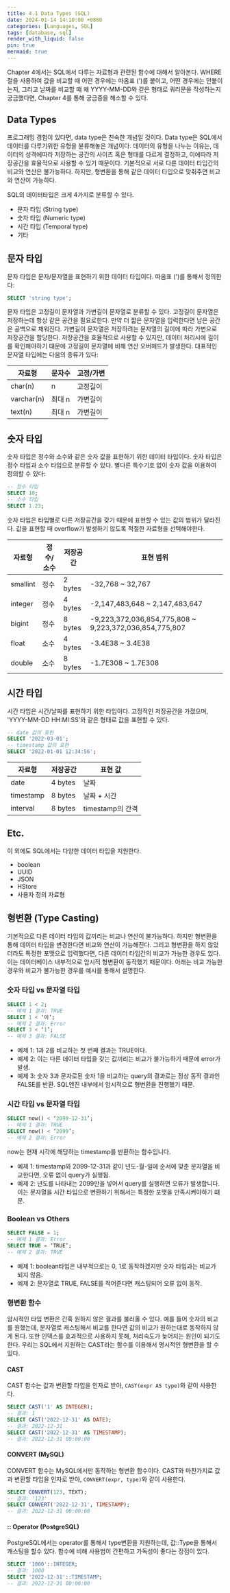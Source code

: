 ```yaml
---
title: 4.1 Data Types (SQL)
date: 2024-01-14 14:10:00 +0800
categories: [Languages, SQL]
tags: [database, sql]
render_with_liquid: false
pin: true
mermaid: true
---
```


Chapter 4에서는 SQL에서 다루는 자료형과 관련된 함수에 대해서 알아본다. WHERE절을 사용하여 값을 비교할 때 어떤 경우에는 따옴표 (')를 붙이고, 어떤 경우에는 안붙이는지, 그리고 날짜를 비교할 떄 왜 YYYY-MM-DD와 같은 형태로 쿼리문을 작성하는지 궁금했다면, Chapter 4를 통해 궁금증을 해소할 수 있다.

## Data Types
프로그래밍 경험이 있다면, data type은 친숙한 개념일 것이다. Data type은 SQL에서 데이터를 다루기위한 유형을 뷴류해놓은 개념이다. 데이터의 유형을 나누는 이유는, 데이터의 성격에따라 저장하는 공간의 사이즈 혹은 형태를 다르게 결정하고, 이에따라 저장공간을 효율적으로 사용할 수 있기 때문이다. 기본적으로 서로 다른 데이터 타입간의 비교와 연산은 불가능하다. 하지만, 형변환을 통해 같은 데이터 타입으로 맞춰주면 비교와 연산이 가능하다.

SQL의 데이터타입은 크게 4가지로 분류할 수 있다.

- 문자 타입 (String type)
- 숫자 타입 (Numeric type)
- 시간 타입 (Temporal type)
- 기타

## 문자 타입

문자 타입은 문자/문자열을 표현하기 위한 데이터 타입이다. 따옴표 (')를 통해서 정의한다:

``` sql
SELECT 'string type';
```

문자 타입은 고정길이 문자열과 가변길이 문자열로 분류할 수 있다. 고정길이 문자열은 저장하는데 항상 같은 공간을 필요로한다. 만약 더 짧은 문자열을 입력한다면 남은 공간은 공백으로 채워진다. 가변길이 문자열은 저장하려는 문자열의 길이에 따라 가변으로 저장공간을 할당한다. 저장공간을 효율적으로 사용할 수 있지만, 데이터 처리시에 길이를 확인해야하기 떄문에 고정길이 문자열에 비해 연산 오버헤드가 발생한다. 대표적인 문자열 타입에는 다음의 종류가 있다:

|자료형       |문자수 |고정/가변 |
|-----------|------|--------|
|char(n)    |n     |고정길이  |
|varchar(n) |최대 n |가변길이  |
|text(n)    |최대 n |가변길이  |

## 숫자 타입

숫자 타입은 정수와 소수와 같은 숫자 값을 표현하기 위한 데이터 타입이다. 숫자 타입은 정수 타입과 소수 타입으로 분류할 수 있다. 별다른 특수기호 없이 숫자 값을 이용하여 정의할 수 있다:

``` sql
-- 정수 타입
SELECT 10;
-- 소수 타입
SELECT 1.23;
```

숫자 타입은 타입별로 다른 저장공간을 갖기 때문에 표현할 수 있는 값의 범위가 달라진다. 값을 표현할 때 overflow가 발생하기 않도록 적절한 자료형을 선택해야한다. 

|자료형     |정수/소수 |저장공간  |표현 범위                                                |
|---------|--------|--------|-------------------------------------------------------|
|smallint |정수     |2 bytes |-32,768 ~ 32,767                                       |
|integer  |정수     |4 bytes |-2,147,483,648 ~ 2,147,483,647                         |
|bigint   |정수     |8 bytes |-9,223,372,036,854,775,808 ~ 9,223,372,036,854,775,807 |
|float    |소수     |4 bytes |-3.4E38 ~ 3.4E38                                       |
|double   |소수     |8 bytes |-1.7E308 ~ 1.7E308                                     |


## 시간 타입

시간 타입은 시간/날짜를 표현하기 위한 타입이다. 고정적인 저장공간을 가졌으며, 'YYYY-MM-DD HH:MI:SS'와 같은 형태로 값을 표현할 수 있다.

``` sql
-- date 값의 표현
SELECT '2022-03-01';
-- timestamp 값의 표현
SELECT '2022-01-01 12:34:56';
```

|자료형      |저장공간  |표현 값          |
|----------|--------|---------------|
|date      |4 bytes |날짜            |
|timestamp |8 bytes |날짜 + 시간      |
|interval  |8 bytes |timestamp의 간격 |


## Etc.

이 외에도 SQL에서는 다양한 데이터 타입을 지원한다.

- boolean
- UUID
- JSON
- HStore
- 사용자 정의 자료형


## 형변환 (Type Casting)

기본적으로 다른 데이터 타입의 값끼리는 비교나 연산이 불가능하다. 하지만 형변환을 통해 데이터 타입을 변경한다면 비교와 연산이 가능해진다. 그리고 형변환을 하지 않았더라도 특정한 포맷으로 입력했다면, 다른 데이터 타입간의 비교가 가능한 경우도 있다. 이는 데이터베이스 내부적으로 암시적 형변환이 동작했기 때문이다. 아래는 비교 가능한 경우와 비교가 불가능한 경우를 예시를 통해서 설명한다.

### 숫자 타입 vs 문자열 타입

``` sql
SELECT 1 < 2;
-- 예제 1 결과: TRUE
SELECT 1 < ‘이’;
-- 예제 2 결과: Error
SELECT 3 < ‘1’;
-- 예제 3 결과: FALSE
```

- 예제 1: 1과 2를 비교하는 첫 번째 결과는 TRUE이다.
- 예제 2: 이는 다른 데이터 타입을 갖는 값끼리는 비교가 불가능하기 때문에 error가 발생.
- 예제 3: 숫자 3과 문자로된 숫자 1을 비교하는 query의 결과로는 정상 동작 결과인 FALSE를 반환. SQL엔진 내부에서 암시적으로 형변환을 진행했기 때문.

### 시간 타입 vs 문자열 타입

``` sql
SELECT now() < ‘2099-12-31’;
-- 예제 1 결과: TRUE
SELECT now() < ‘2099’; 
-- 예제 2 결과: Error
```

now는 현재 시각에 해당하는 timestamp를 반환하는 함수입니다.

- 예제 1: timestamp와 2099-12-31과 같이 년도-월-일에 순서에 맞춘 문자열을 비교한다면, 오류 없이 query가 실행됨.
- 예제 2: 년도를 나타내는 2099만을 넣어서 query를 실행하면 오류가 발생합니다. 이는 문자열을 시간 타입으로 변환하기 위해서는 특정한 포맷을 만족시켜야하기 떄문.

### Boolean vs Others

``` sql
SELECT FALSE = 1;
-- 예제 1 결과: Error
SELECT TRUE = ‘TRUE’;
-- 예제 2 결과: TRUE
```

- 예제 1: boolean타입은 내부적으로는 0, 1로 동작하겠지만 숫자 타입과는 비교가 되지 않음.
- 예제 2: 문자열로 TRUE, FALSE를 적어준다면 캐스팅되어 오류 없이 동작.

### 형변환 함수
암시적인 타입 변환은 간혹 원하지 않은 결과를 불러올 수 있다. 예를 들어 숫자의 비교를 원했는데, 문자열로 캐스팅해서 비교를 한다면 값의 비교가 원하는대로 동작하지 않게 된다. 또한 인덱스를 효과적으로 사용하지 못해, 처리속도가 늦어지는 원인이 되기도 한다. 우리는 SQL에서 지원하는 CAST라는 함수를 이용해서 명시적인 형변환을 할 수 있다.

#### CAST
CAST 함수는 값과 변환할 타입을 인자로 받아, `CAST(expr AS type)`와 같이 사용한다.

```sql
SELECT CAST('1' AS INTEGER);
-- 결과: 1
SELECT CAST('2022-12-31' AS DATE);
-- 결과: 2022-12-31
SELECT CAST('2022-12-31' AS TIMESTAMP);
-- 결과: 2022-12-31 00:00:00
```

#### CONVERT (MySQL)
CONVERT 함수는 MySQL에서만 동작하는 형변환 함수이다. CAST와 마찬가지로 값과 변환할 타입을 인자로 받아, `CONVERT(expr, type)`와 같이 사용한다.

```sql
SELECT CONVERT(123, TEXT);
-- 결과: '123'
SELECT CONVERT('2022-12-31', TIMESTAMP);
-- 결과: 2022-12-31 00:00:00
```

#### :: Operator (PostgreSQL)

PostgreSQL에서는 operator를 통해서 type변환을 지원하는데, 값::Type을 통해서 캐스팅을 할수 있다. 함수에 비해 사용법이 간편하고 가독성이 좋다는 장점이 있다.

``` sql
SELECT '1000'::INTEGER;
-- 결과: 1000
SELECT '2022-12-31'::TIMESTAMP;
-- 결과: 2022-12-31 00:00:00
```
